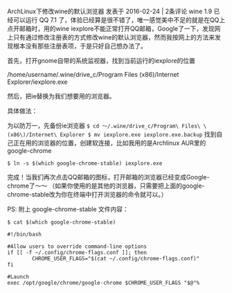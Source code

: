 # 

ArchLinux下修改wine的默认浏览器
发表于 2016-02-24 | 2条评论
wine 1.9 已经可以运行 QQ 7.1 了，体验已经算是很不错了，唯一感觉美中不足的就是在QQ上点开邮箱时，用的wine iexplore不能正常打开QQ邮箱，Google了一下，发现网上只有通过修改注册表的方式修改wine的默认浏览器，然而我按网上的方法来发现根本没有那些注册表项，于是只好自己想办法了。

首先，打开gnome自带的系统监视器，找到当前运行的iexplore的位置

/home/username/.wine/drive_c/Program Files (x86)/Internet Explorer/iexplore.exe

然后，把ie替换为我们想要用的浏览器。

具体做法：

为以防万一，先备份ie浏览器
`
$ cd ～/.wine/drive_c/Program\ Files\ \(x86\)/Internet\ Explorer
$ mv iexplore.exe iexplore.exe.backup
`
找到自己正在用的浏览器的位置，创建软连接，比如我用的是Archlinux AUR里的google-chrome
```
$ ln -s $(which google-chrome-stable) iexplore.exe
```
完成！当我们再次点击QQ邮箱的图标，打开邮箱的浏览器已经变成Google-chrome了～～
（如果你使用的是其他的浏览器，只需要把上面的google-chrome-stable改为你在终端中打开浏览器的命令就可以。）

PS: 附上 google-chrome-stable 文件内容：
```
$ cat $(which google-chrome-stable)

#!/bin/bash

#Allow users to override command-line options
if [[ -f ~/.config/chrome-flags.conf ]]; then
        CHROME_USER_FLAGS="$(cat ~/.config/chrome-flags.conf)"
fi

#Launch
exec /opt/google/chrome/google-chrome $CHROME_USER_FLAGS "$@"%
```
